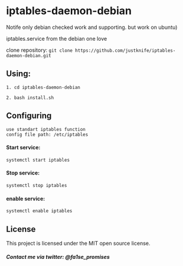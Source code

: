# iptables-daemon-debian

Notife only debian checked work and supporting. but work on ubuntu)

iptables.service from the debian one love

clone repository: ``` git clone https://github.com/justknife/iptables-daemon-debian.git ```



## Using:

    1. cd iptables-daemon-debian
    
    2. bash install.sh

## Configuring
    use standart iptables function
    config file path: /etc/iptables

#### Start service: 
    systemctl start iptables

#### Stop service: 
    systemctl stop iptables
#### enable service: 
    systemctl enable iptables

## License

This project is licensed under the MIT open source license.


##### Contact me via twitter: @fa1se_promises
